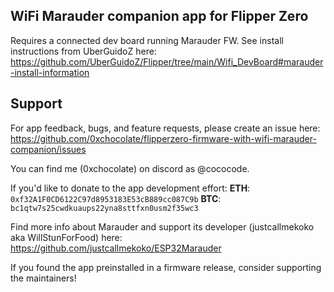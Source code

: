 ## WiFi Marauder companion app for Flipper Zero

Requires a connected dev board running Marauder FW. See install instructions from UberGuidoZ here: https://github.com/UberGuidoZ/Flipper/tree/main/Wifi_DevBoard#marauder-install-information

## Support

For app feedback, bugs, and feature requests, please create an issue here: https://github.com/0xchocolate/flipperzero-firmware-with-wifi-marauder-companion/issues

You can find me (0xchocolate) on discord as @cococode.

If you'd like to donate to the app development effort:
**ETH**: `0xf32A1F0CD6122C97d8953183E53cB889cc087C9b`
**BTC**: `bc1qtw7s25cwdkuaups22yna8sttfxn0usm2f35wc3`

Find more info about Marauder and support its developer (justcallmekoko aka WillStunForFood) here: https://github.com/justcallmekoko/ESP32Marauder

If you found the app preinstalled in a firmware release, consider supporting the maintainers!
